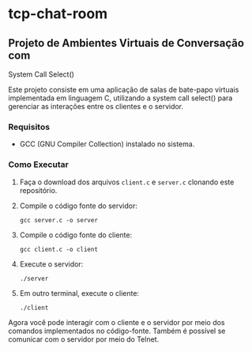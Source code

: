 # tcp-chat-room

## Projeto de Ambientes Virtuais de Conversação com 

System Call Select()

Este projeto consiste em uma aplicação de salas de bate-papo virtuais implementada em linguagem C, utilizando a system call select() para gerenciar as interações entre os clientes e o servidor. 

### Requisitos

- GCC (GNU Compiler Collection) instalado no sistema.

### Como Executar

1. Faça o download dos arquivos `client.c` e `server.c` clonando este repositório.

2. Compile o código fonte do servidor:
   
   ```shell
   gcc server.c -o server
   ```

3. Compile o código fonte do cliente:
   
   ```shell
   gcc client.c -o client
   ```

4. Execute o servidor:
   
   ```shell
   ./server
   ```

5. Em outro terminal, execute o cliente:
   
   ```shell
   ./client
   ```

Agora você pode interagir com o cliente e o servidor por meio dos comandos implementados no código-fonte. Também é possível se comunicar com o servidor por meio do Telnet.


